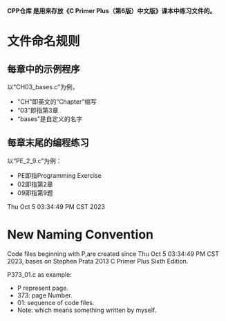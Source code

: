 **CPP仓库 是用来存放《C Primer Plus（第6版）中文版》课本中练习文件的。**
# 文件命名规则
## 每章中的示例程序
以“CH03_bases.c”为例，
- "CH"即英文的“Chapter”缩写
- “03”即指第3章
- “bases”是自定义的名字

## 每章末尾的编程练习
以“PE_2_9.c”为例：
- PE即指Programming Exercise
- 02即指第2章
- 09即指第9题 

Thu Oct  5 03:34:49 PM CST 2023
# New Naming Convention
Code files beginning with P,are created since Thu Oct  5 03:34:49 PM CST 2023, bases on Stephen Prata 2013 C Primer Plus Sixth Edition.

P373_01.c as example:
- P represent page.
- 373: page Number.
- 01: sequence of code files.
- Note: which means something written by myself.

